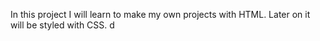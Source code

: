 In this project I will learn to make my own projects with HTML. Later on it will be styled with CSS. d